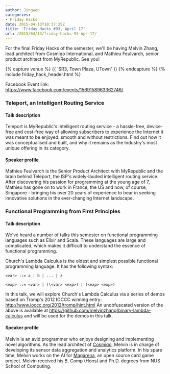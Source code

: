 ```yaml
---
author: Jingwen
categories:
- Friday Hacks
date: 2015-04-13T10:37:25Z
title: 'Friday Hacks #93, April 17'
url: /2015/04/13/friday-hacks-93-Apr-17/
---
```


For the final Friday Hacks of the semester, we'll be having Melvin Zhang, lead architect from Cosmiqo International, and Mathieu Feulvarch, senior product architect from MyRepublic. See you!

{% capture venue %}
    {{ 'SR3, Town Plaza, UTown' }}
{% endcapture %}
{% include friday_hack_header.html %}

Facebook Event link: https://www.facebook.com/events/1569158963362746/

### Teleport, an Intelligent Routing Service

#### Talk description

Teleport is MyRepublic's intelligent routing service - a hassle-free,
device-free and cost-free way of allowing subscribers to experience the
Internet it was meant to be enjoyed: smooth and without restrictions. Find out
how it was conceptualised and built, and why it remains as the Industry's most
unique offering in its category.

#### Speaker profile

Mathieu Feulvarch is the Senior Product Architect with MyRepublic and the brain
behind Teleport, the ISP's widely-lauded intelligent routing service. After
discovering his passion for programming at the young age of 7, Mathieu has gone
on to work in France, the US and now, of course, Singapore - bringing his over
20 years of experience to bear in seeking innovative solutions in the
ever-changing Internet landscape.

### Functional Programming from First Principles

#### Talk description

We've heard a number of talks this semester on functional programming
languages such as Elixir and Scala. These languages are large and complicated,
which makes it difficult to understand the essence of functional programming.

Church's Lambda Calculus is the oldest and simplest possible functional
programming language. It has the following syntax:

```<var> ::= a | b | ... | z```

```<exp> ::= <var> | (\<var> <exp>) | (<exp> <exp>)```

In this talk, we will explore Church's Lambda Calculus via a series of demos
based on Tromp's 2012 IOCCC winning entry: http://www.ioccc.org/2012/tromp/hint.html
An unobfuscated version of the above is available at https://github.com/melvinzhang/binary-lambda-calculus and will be used for the demos in this talk.

#### Speaker profile

Melvin is an avid programmer who enjoys designing and implementing novel
algorithms.  As the lead architect of [Cosmiqo](http://cosmiqo.com/), Melvin is in charge of developing its sensor data aggregation and analytics platform. In his spare time, Melvin works on the AI for [Magarena](https://magarena.github.io/), an open source card game project.  Melvin received his B. Comp (Hons) and Ph.D. degrees from NUS School of Computing.
